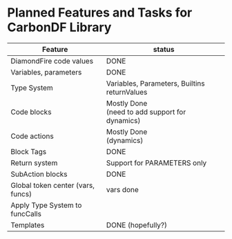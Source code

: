 # Planned Features and Tasks for CarbonDF Library

| **Feature**                       | **status**                                         |
|-----------------------------------|----------------------------------------------------|
| DiamondFire code values           | DONE                                               |
| Variables, parameters             | DONE                                               |
| Type System                       | Variables, Parameters, Builtins returnValues       |
| Code blocks                       | Mostly Done<br/>(need to add support for dynamics) |
| Code actions                      | Mostly Done<br/>(dynamics)                         |
| Block Tags                        | DONE                                               |
| Return system                     | Support for PARAMETERS only                        |
| SubAction blocks                  | DONE                                               |                                                    |
| Global token center (vars, funcs) | vars done                                          |    
| Apply Type System to funcCalls    |                                                    |                                                    |
| Templates                         | DONE (hopefully?)                                  |

